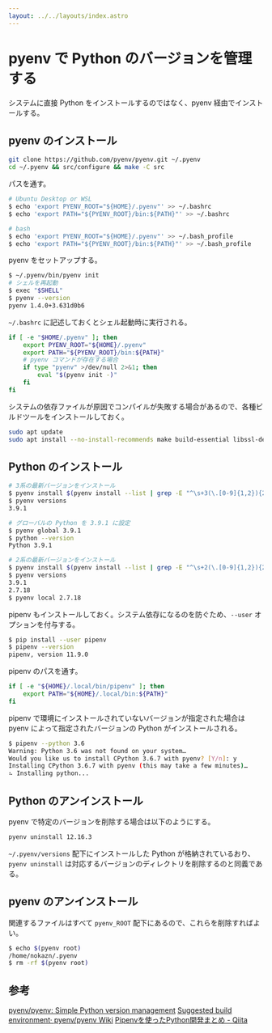 ```yaml
---
layout: ../../layouts/index.astro
---
```


# pyenv で Python のバージョンを管理する

システムに直接 Python をインストールするのではなく、pyenv 経由でインストールする。

## pyenv のインストール

```bash
git clone https://github.com/pyenv/pyenv.git ~/.pyenv
cd ~/.pyenv && src/configure && make -C src
```

パスを通す。

```bash
# Ubuntu Desktop or WSL
$ echo 'export PYENV_ROOT="${HOME}/.pyenv"' >> ~/.bashrc
$ echo 'export PATH="${PYENV_ROOT}/bin:${PATH}"' >> ~/.bashrc

# bash
$ echo 'export PYENV_ROOT="${HOME}/.pyenv"' >> ~/.bash_profile
$ echo 'export PATH="${PYENV_ROOT}/bin:${PATH}"' >> ~/.bash_profile
```

pyenv をセットアップする。

```bash
$ ~/.pyenv/bin/pyenv init
# シェルを再起動
$ exec "$SHELL"
$ pyenv --version
pyenv 1.4.0+3.631d0b6
```

`~/.bashrc` に記述しておくとシェル起動時に実行される。

```bash
if [ -e "$HOME/.pyenv" ]; then
    export PYENV_ROOT="${HOME}/.pyenv"
    export PATH="${PYENV_ROOT}/bin:${PATH}"
    # pyenv コマンドが存在する場合
    if type "pyenv" >/dev/null 2>&1; then
        eval "$(pyenv init -)"
    fi
fi
```

システムの依存ファイルが原因でコンパイルが失敗する場合があるので、各種ビルドツールをインストールしておく。

```bash
sudo apt update
sudo apt install --no-install-recommends make build-essential libssl-dev zlib1g-dev libbz2-dev libreadline-dev libsqlite3-dev wget curl llvm libncurses5-dev xz-utils tk-dev libxml2-dev libxmlsec1-dev libffi-dev liblzma-dev
```

## Python のインストール

```bash
# 3系の最新バージョンをインストール
$ pyenv install $(pyenv install --list | grep -E "^\s+3(\.[0-9]{1,2}){2}" | tail -n 1)
$ pyenv versions
3.9.1

# グローバルの Python を 3.9.1 に設定
$ pyenv global 3.9.1
$ python --version
Python 3.9.1

# 2系の最新バージョンをインストール
$ pyenv install $(pyenv install --list | grep -E "^\s+2(\.[0-9]{1,2}){2}" | tail -n 1)
$ pyenv versions
3.9.1
2.7.18
$ pyenv local 2.7.18
```

pipenv もインストールしておく。システム依存になるのを防ぐため、`--user` オプションを付与する。

```bash
$ pip install --user pipenv
$ pipenv --version
pipenv, version 11.9.0
```

pipenv のパスを通す。

```bash
if [ -e "${HOME}/.local/bin/pipenv" ]; then
    export PATH="${HOME}/.local/bin:${PATH}"
fi
```

pipenv で環境にインストールされていないバージョンが指定された場合は pyenv によって指定されたバージョンの Python がインストールされる。

```bash
$ pipenv --python 3.6
Warning: Python 3.6 was not found on your system…
Would you like us to install CPython 3.6.7 with pyenv? [Y/n]: y
Installing CPython 3.6.7 with pyenv (this may take a few minutes)…
⠦ Installing python...
```

## Python  のアンインストール

pyenv で特定のバージョンを削除する場合は以下のようにする。

```bash
pyenv uninstall 12.16.3
```

`~/.pyenv/versions` 配下にインストールした Python が格納されているおり、`pyenv uninstall` は対応するバージョンのディレクトリを削除するのと同義である。

## pyenv のアンインストール

関連するファイルはすべて `pyenv_ROOT` 配下にあるので、これらを削除すればよい。

```bash
$ echo $(pyenv root)
/home/nokazn/.pyenv
$ rm -rf $(pyenv root)
```

## 参考

[pyenv/pyenv: Simple Python version management](https://github.com/pyenv/pyenv)
[Suggested build environment· pyenv/pyenv Wiki](https://github.com/pyenv/pyenv/wiki#suggested-build-environment)
[Pipenvを使ったPython開発まとめ - Qiita](https://qiita.com/y-tsutsu/items/54c10e0b2c6b565c887a)
